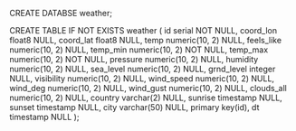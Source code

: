 CREATE DATABSE weather;

CREATE TABLE IF NOT EXISTS weather (
	id serial NOT NULL,
	coord_lon float8 NULL,
	coord_lat float8 NULL,
	temp numeric(10, 2) NULL,
	feels_like numeric(10, 2) NULL,
	temp_min numeric(10, 2) NOT NULL,
	temp_max numeric(10, 2) NOT NULL,
	pressure numeric(10, 2) NULL,
	humidity numeric(10, 2) NULL,
	sea_level numeric(10, 2) NULL,
	grnd_level integer NULL,
	visibility numeric(10, 2) NULL,
	wind_speed numeric(10, 2) NULL,
	wind_deg numeric(10, 2) NULL,
	wind_gust numeric(10, 2) NULL,
	clouds_all numeric(10, 2) NULL,
	country varchar(2) NULL,
	sunrise timestamp NULL,
	sunset timestamp NULL,
	city varchar(50) NULL,
	primary key(id),
	dt timestamp NULL
);